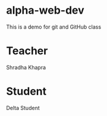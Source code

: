 # alpha-web-dev
This is a demo for git and GitHub class


# Teacher
Shradha Khapra

# Student
Delta Student